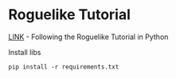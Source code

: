 # Roguelike Tutorial

[LINK](https://rogueliketutorials.com/tutorials/tcod/v2/) - Following the Roguelike Tutorial in Python

Install libs
```shell
pip install -r requirements.txt
```